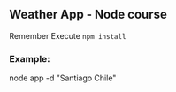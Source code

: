 ## Weather App - Node course

Remember Execute ```npm install```

### Example: 

node app -d "Santiago Chile"
